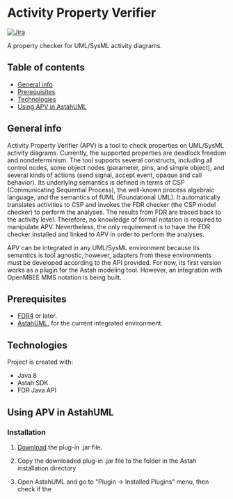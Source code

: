 # Activity Property Verifier

[![Jira](https://img.shields.io/badge/issues-jira-blue)](https://openmbee.atlassian.net/browse/apv)

A property checker for UML/SysML activity diagrams.


## Table of contents
* [General info](#general-info)
* [Prerequisites](#Prerequisites)
* [Technologies](#technologies)
* [Using APV in AstahUML](#using-apv-in-astahuml)

## General info
Activity Property Verifier (APV) is a tool to check properties on UML/SysML activity diagrams. Currently, the supported properties are deadlock freedom and nondeterminism. The tool supports several constructs, including all control nodes, some object nodes (parameter, pins, and simple object), and several kinds of actions (send signal, accept event, opaque and call behavior). Its underlying semantics is defined in terms of CSP (Communicating Sequential Process), the well-known process algebraic language, and the semantics of fUML (Foundational UML). It automatically translates activities to CSP and invokes the FDR checker (the CSP model checker) to perform the analyses. The results from FDR are traced back to the activity level. Therefore, no knowledge of formal notation is required to manipulate APV. Nevertheless, the only requirement is to have the FDR checker installed and linked to APV in order to perform the analyses. 

APV can be integrated in any UML/SysML environment because its semantics is tool agnostic, however, adapters from these environments must be developed according to the API provided. For now, its first version works as a plugin for the Astah modeling tool. However, an integration with OpenMBEE MMS notation is being built. 

## Prerequisites

* [FDR4](https://cocotec.io/fdr/) or later.
* [AstahUML](https://astah.net/products/astah-uml/), for the current integrated environment.
	
## Technologies
Project is created with:
* Java 8
* Astah SDK
* FDR Java API
	
## Using APV in AstahUML

### Installation

1. [Download](https://github.com/Open-MBEE/apv/blob/main/bin/PropertyVerifier-1.2.jar) the plug-in .jar file.

2. Copy the downloaded plug-in .jar file to the <plugins> folder in the Astah installation directory

3. Open AstahUML and go to "Plugin -> Installed Plugins" menu, then check if the 






